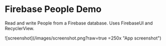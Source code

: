 # Firebase People Demo

Read and write People from a Firebase database.
Uses FirebaseUI and RecyclerView.

![screenshot](/images/screenshot.png?raw=true =250x "App screenshot")

